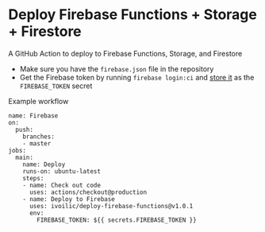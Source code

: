 # Deploy Firebase Functions + Storage + Firestore

A GitHub Action to deploy to Firebase Functions, Storage, and Firestore

- Make sure you have the `firebase.json` file in the repository
- Get the Firebase token by running `firebase login:ci` and [store it](https://help.github.com/en/actions/configuring-and-managing-workflows/creating-and-storing-encrypted-secrets) as the `FIREBASE_TOKEN` secret

Example workflow

```
name: Firebase
on:
  push:
    branches:
    - master
jobs:
  main:
    name: Deploy
    runs-on: ubuntu-latest
    steps:
    - name: Check out code
      uses: actions/checkout@production
    - name: Deploy to Firebase
      uses: ivoilic/deploy-firebase-functions@v1.0.1
      env:
        FIREBASE_TOKEN: ${{ secrets.FIREBASE_TOKEN }}
```
